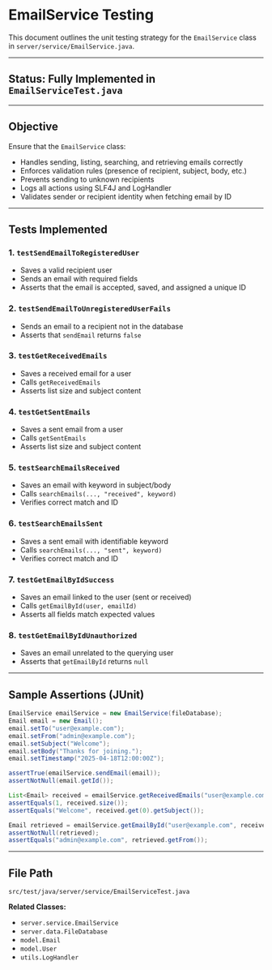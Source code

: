 # EmailService Testing

This document outlines the unit testing strategy for the `EmailService` class in `server/service/EmailService.java`.

---

## Status: Fully Implemented in `EmailServiceTest.java`

---

## Objective

Ensure that the `EmailService` class:

* Handles sending, listing, searching, and retrieving emails correctly
* Enforces validation rules (presence of recipient, subject, body, etc.)
* Prevents sending to unknown recipients
* Logs all actions using SLF4J and LogHandler
* Validates sender or recipient identity when fetching email by ID

---

## Tests Implemented

### 1. `testSendEmailToRegisteredUser`

* Saves a valid recipient user
* Sends an email with required fields
* Asserts that the email is accepted, saved, and assigned a unique ID

### 2. `testSendEmailToUnregisteredUserFails`

* Sends an email to a recipient not in the database
* Asserts that `sendEmail` returns `false`

### 3. `testGetReceivedEmails`

* Saves a received email for a user
* Calls `getReceivedEmails`
* Asserts list size and subject content

### 4. `testGetSentEmails`

* Saves a sent email from a user
* Calls `getSentEmails`
* Asserts list size and subject content

### 5. `testSearchEmailsReceived`

* Saves an email with keyword in subject/body
* Calls `searchEmails(..., "received", keyword)`
* Verifies correct match and ID

### 6. `testSearchEmailsSent`

* Saves a sent email with identifiable keyword
* Calls `searchEmails(..., "sent", keyword)`
* Verifies correct match and ID

### 7. `testGetEmailByIdSuccess`

* Saves an email linked to the user (sent or received)
* Calls `getEmailById(user, emailId)`
* Asserts all fields match expected values

### 8. `testGetEmailByIdUnauthorized`

* Saves an email unrelated to the querying user
* Asserts that `getEmailById` returns `null`

---

## Sample Assertions (JUnit)

```java
EmailService emailService = new EmailService(fileDatabase);
Email email = new Email();
email.setTo("user@example.com");
email.setFrom("admin@example.com");
email.setSubject("Welcome");
email.setBody("Thanks for joining.");
email.setTimestamp("2025-04-18T12:00:00Z");

assertTrue(emailService.sendEmail(email));
assertNotNull(email.getId());

List<Email> received = emailService.getReceivedEmails("user@example.com");
assertEquals(1, received.size());
assertEquals("Welcome", received.get(0).getSubject());

Email retrieved = emailService.getEmailById("user@example.com", received.get(0).getId());
assertNotNull(retrieved);
assertEquals("admin@example.com", retrieved.getFrom());
```

---

## File Path

```text
src/test/java/server/service/EmailServiceTest.java
```

**Related Classes:**

* `server.service.EmailService`
* `server.data.FileDatabase`
* `model.Email`
* `model.User`
* `utils.LogHandler`
